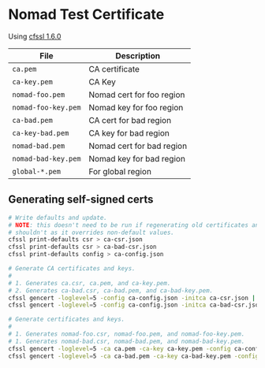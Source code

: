 # Nomad Test Certificate

Using [cfssl 1.6.0](https://github.com/cloudflare/cfssl)

| File                | Description               |
|---------------------|---------------------------|
| `ca.pem`            | CA certificate            |
| `ca-key.pem`        | CA Key                    |
| `nomad-foo.pem`     | Nomad cert for foo region |
| `nomad-foo-key.pem` | Nomad key for foo region  |
| `ca-bad.pem`        | CA cert for bad region    |
| `ca-key-bad.pem`    | CA key for bad region     |
| `nomad-bad.pem`     | Nomad cert for bad region |
| `nomad-bad-key.pem` | Nomad key for bad region  |
| `global-*.pem`      | For global region         |

## Generating self-signed certs
```sh
# Write defaults and update.
# NOTE: this doesn't need to be run if regenerating old certificates and
# shouldn't as it overrides non-default values.
cfssl print-defaults csr > ca-csr.json
cfssl print-defaults csr > ca-bad-csr.json
cfssl print-defaults config > ca-config.json

# Generate CA certificates and keys.
#
# 1. Generates ca.csr, ca.pem, and ca-key.pem.
# 2. Generates ca-bad.csr, ca-bad.pem, and ca-bad-key.pem.
cfssl gencert -loglevel=5 -config ca-config.json -initca ca-csr.json | cfssljson -bare ca -
cfssl gencert -loglevel=5 -config ca-config.json -initca ca-bad-csr.json | cfssljson -bare ca-bad -

# Generate certificates and keys.
#
# 1. Generates nomad-foo.csr, nomad-foo.pem, and nomad-foo-key.pem.
# 1. Generates nomad-bad.csr, nomad-bad.pem, and nomad-bad-key.pem.
cfssl gencert -loglevel=5 -ca ca.pem -ca-key ca-key.pem -config ca-config.json nomad-foo-csr.json | cfssljson -bare nomad-foo
cfssl gencert -loglevel=5 -ca ca-bad.pem -ca-key ca-bad-key.pem -config ca-config.json nomad-bad-csr.json | cfssljson -bare nomad-bad
```
